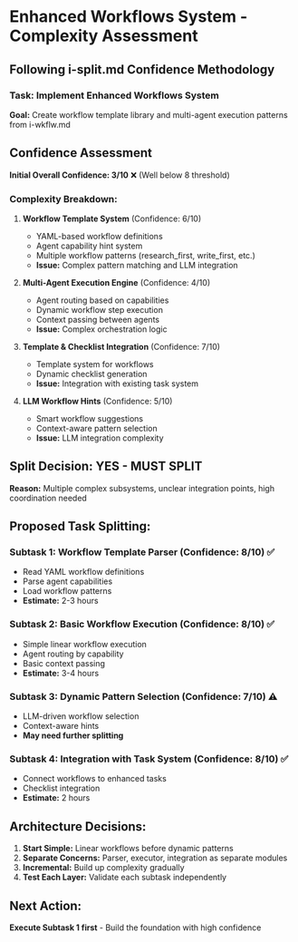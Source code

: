# Enhanced Workflows System - Complexity Assessment

## Following i-split.md Confidence Methodology

### Task: Implement Enhanced Workflows System
**Goal:** Create workflow template library and multi-agent execution patterns from i-wkflw.md

## Confidence Assessment

**Initial Overall Confidence: 3/10** ❌ (Well below 8 threshold)

### Complexity Breakdown:

1. **Workflow Template System** (Confidence: 6/10)
   - YAML-based workflow definitions
   - Agent capability hint system
   - Multiple workflow patterns (research_first, write_first, etc.)
   - **Issue:** Complex pattern matching and LLM integration

2. **Multi-Agent Execution Engine** (Confidence: 4/10)
   - Agent routing based on capabilities
   - Dynamic workflow step execution
   - Context passing between agents
   - **Issue:** Complex orchestration logic

3. **Template & Checklist Integration** (Confidence: 7/10)
   - Template system for workflows
   - Dynamic checklist generation
   - **Issue:** Integration with existing task system

4. **LLM Workflow Hints** (Confidence: 5/10)
   - Smart workflow suggestions
   - Context-aware pattern selection
   - **Issue:** LLM integration complexity

## Split Decision: YES - MUST SPLIT

**Reason:** Multiple complex subsystems, unclear integration points, high coordination needed

## Proposed Task Splitting:

### Subtask 1: Workflow Template Parser (Confidence: 8/10) ✅
- Read YAML workflow definitions
- Parse agent capabilities
- Load workflow patterns
- **Estimate:** 2-3 hours

### Subtask 2: Basic Workflow Execution (Confidence: 8/10) ✅  
- Simple linear workflow execution
- Agent routing by capability
- Basic context passing
- **Estimate:** 3-4 hours

### Subtask 3: Dynamic Pattern Selection (Confidence: 7/10) ⚠️
- LLM-driven workflow selection
- Context-aware hints
- **May need further splitting**

### Subtask 4: Integration with Task System (Confidence: 8/10) ✅
- Connect workflows to enhanced tasks
- Checklist integration
- **Estimate:** 2 hours

## Architecture Decisions:

1. **Start Simple:** Linear workflows before dynamic patterns
2. **Separate Concerns:** Parser, executor, integration as separate modules
3. **Incremental:** Build up complexity gradually
4. **Test Each Layer:** Validate each subtask independently

## Next Action:
**Execute Subtask 1 first** - Build the foundation with high confidence